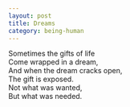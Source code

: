 ```yaml
---
layout: post
title: Dreams
category: being-human
---
```


Sometimes the gifts of life  
Come wrapped in a dream,  
And when the dream cracks open,  
The gift is exposed.  
Not what was wanted,  
But what was needed.

